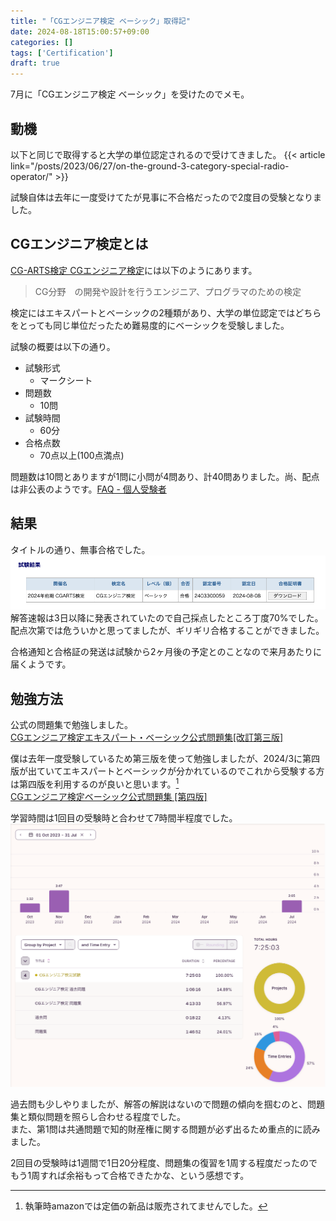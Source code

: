 ```yaml
---
title: "「CGエンジニア検定 ベーシック」取得記"
date: 2024-08-18T15:00:57+09:00
categories: []
tags: ['Certification']
draft: true
---
```



<!--more-->
7月に「CGエンジニア検定 ベーシック」を受けたのでメモ。

## 動機
以下と同じで取得すると大学の単位認定されるので受けてきました。
{{< article link="/posts/2023/06/27/on-the-ground-3-category-special-radio-operator/" >}}

試験自体は去年に一度受けてたが見事に不合格だったので2度目の受験となりました。

## CGエンジニア検定とは
[CG-ARTS検定 CGエンジニア検定](https://www.cgarts.or.jp/v1/kentei/about/cg_engineer/index.html)には以下のようにあります。
> CG分野　の開発や設計を行うエンジニア、プログラマのための検定


検定にはエキスパートとベーシックの2種類があり、大学の単位認定ではどちらをとっても同じ単位だったため難易度的にベーシックを受験しました。

試験の概要は以下の通り。
- 試験形式
  - マークシート
- 問題数
  - 10問
- 試験時間
  - 60分
- 合格点数
  - 70点以上(100点満点)

問題数は10問とありますが1問に小問が4問あり、計40問ありました。尚、配点は非公表のようです。[FAQ - 個人受験者](https://www.cgarts.or.jp/v1/kentei/faq/personal.html)

## 結果
タイトルの通り、無事合格でした。
![cg_engineer_result.png](cg_engineer_result.png)
解答速報は3日以降に発表されていたので自己採点したところ丁度70%でした。配点次第では危ういかと思ってましたが、ギリギリ合格することができました。

合格通知と合格証の発送は試験から2ヶ月後の予定とのことなので来月あたりに届くようです。

## 勉強方法
公式の問題集で勉強しました。  
[CGエンジニア検定エキスパート・ベーシック公式問題集[改訂第三版]](https://amzn.asia/d/56sOSsg)

僕は去年一度受験しているため第三版を使って勉強しましたが、2024/3に第四版が出ていてエキスパートとベーシックが分かれているのでこれから受験する方は第四版を利用するのが良いと思います。[^1]  
[CGエンジニア検定ベーシック公式問題集 [第四版]](https://www.cgarts.or.jp/books_detail/wbbce_4/)
[^1]: 執筆時amazonでは定価の新品は販売されてませんでした。

学習時間は1回目の受験時と合わせて7時間半程度でした。
![cg_engineer_toggle.png](cg_engineer_toggle.png)

過去問も少しやりましたが、解答の解説はないので問題の傾向を掴むのと、問題集と類似問題を照らし合わせる程度でした。  
また、第1問は共通問題で知的財産権に関する問題が必ず出るため重点的に読みました。

2回目の受験時は1週間で1日20分程度、問題集の復習を1周する程度だったのでもう1周すれば余裕もって合格できたかな、という感想です。
